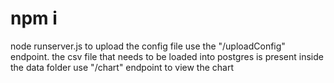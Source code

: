 # npm i
node runserver.js
to upload the config file use the "/uploadConfig" endpoint.
the csv file that needs to be loaded into postgres is present inside the data folder
use "/chart" endpoint to view the chart
